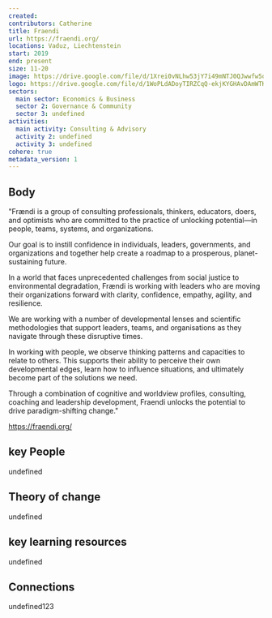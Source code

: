 ```yaml
---
created:
contributors: Catherine
title: Fraendi
url: https://fraendi.org/
locations: Vaduz, Liechtenstein
start: 2019
end: present
size: 11-20
image: https://drive.google.com/file/d/1Xrei0vNLhw53jY7i49mNTJ0QJwwfw5qX/view?usp=drive_link
logo: https://drive.google.com/file/d/1WoPLdADoyTIRZCqQ-ekjKYGHAvDAmWTK/view?usp=drive_link
sectors:
  main sector: Economics & Business
  sector 2: Governance & Community
  sector 3: undefined
activities: 
  main activity: Consulting & Advisory
  activity 2: undefined
  activity 3: undefined
cohere: true
metadata_version: 1
---
```



## Body

"Frændi is a group of consulting professionals, thinkers, educators, doers, and optimists who are committed to the practice of unlocking potential—in people, teams, systems, and organizations.

Our goal is to instill confidence in individuals, leaders, governments, and organizations and together help create a roadmap to a prosperous, planet-sustaining future.

In a world that faces unprecedented challenges from social justice to environmental degradation, Frændi is working with leaders who are moving their organizations forward with clarity, confidence, empathy, agility, and resilience.

We are working with a number of developmental lenses and scientific methodologies that support leaders, teams, and organisations as they navigate through these disruptive times.

In working with people, we observe thinking patterns and capacities to relate to others. This supports their ability to perceive their own developmental edges, learn how to influence situations, and ultimately become part of the solutions we need.

Through a combination of cognitive and worldview profiles, consulting, coaching and leadership development, Fraendi unlocks the potential to drive paradigm-shifting change."

https://fraendi.org/

## key People

undefined

## Theory of change

undefined

## key learning resources

undefined

## Connections

undefined123

